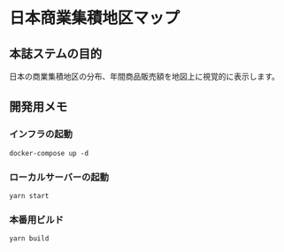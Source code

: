 # 日本商業集積地区マップ
## 本誌ステムの目的
日本の商業集積地区の分布、年間商品販売額を地図上に視覚的に表示します。

## 開発用メモ
### インフラの起動
```
docker-compose up -d
```

### ローカルサーバーの起動
```
yarn start
```

### 本番用ビルド
```
yarn build
```